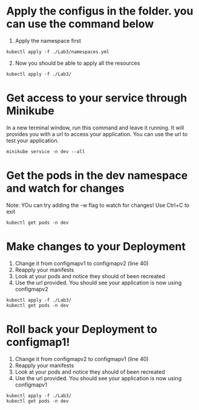 
# Apply the configus in the folder. you can use the command below

1. Apply the namespace first
```
kubectl apply -f ./Lab3/namespaces.yml
```
2. Now you should be able to apply all the resources

```
kubectl apply -f ./Lab3/
```

# Get access to your service through Minikube

In a new terminal window, run this command and leave it running.  It will provides you with a url to access your application.  You can use the url to test your application.

```
minikube service -n dev --all
```

# Get the pods in the dev namespace and watch for changes

Note: YOu can try adding the -w flag to watch for changes! Use Ctrl+C to exit
```
kubectl get pods -n dev
```

# Make changes to your Deployment 

1. Change it from configmapv1 to configmapv2 (line 40)
2. Reapply your manifests
3. Look at your pods and notice they should of been recreated
4. Use the url provided.  You should see your application is now using configmapv2

```
kubectl apply -f ./Lab3/
kubectl get pods -n dev
```

# Roll back your Deployment to configmap1!

1. Change it from configmapv2 to configmapv1 (line 40)
2. Reapply your manifests
3. Look at your pods and notice they should of been recreated
4. Use the url provided.  You should see your application is now using configmapv1

```
kubectl apply -f ./Lab3/
kubectl get pods -n dev
```